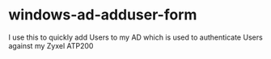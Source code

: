 # windows-ad-adduser-form

I use this to quickly add Users to my AD which is used to authenticate Users against my Zyxel ATP200
